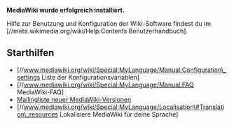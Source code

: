 **MediaWiki wurde erfolgreich installiert.**

Hilfe zur Benutzung und Konfiguration der Wiki-Software findest du im
\[//meta.wikimedia.org/wiki/Help:Contents Benutzerhandbuch\].

Starthilfen
-----------

-   \[//www.mediawiki.org/wiki/Special:MyLanguage/Manual:Configuration\_settings
    Liste der Konfigurationsvariablen\]
-   \[//www.mediawiki.org/wiki/Special:MyLanguage/Manual:FAQ
    MediaWiki-FAQ\]
-   [Mailingliste neuer
    MediaWiki-Versionen](https://lists.wikimedia.org/mailman/listinfo/mediawiki-announce)
-   \[//www.mediawiki.org/wiki/Special:MyLanguage/Localisation\#Translation\_resources
    Lokalisiere MediaWiki für deine Sprache\]
